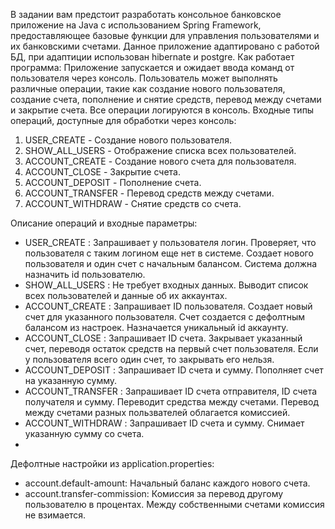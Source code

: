 В задании вам предстоит разработать консольное банковское приложение на Java с использованием 
Spring Framework, предоставляющее базовые функции для управления пользователями и их банковскими 
счетами. 
Данное приложение адаптировано с работой БД, при адаптиции использован hibernate и postgre.
Как работает программа:
Приложение запускается и ожидает ввода команд от пользователя через консоль. Пользователь может 
выполнять различные операции, такие как создание нового пользователя, создание счета, пополнение и 
снятие средств, перевод между счетами и закрытие счета. Все операции логируются в консоль.
Входные типы операций, доступные для обработки через консоль:
 1. USER_CREATE - Создание нового пользователя.
 2. SHOW_ALL_USERS - Отображение списка всех пользователей.
 3. ACCOUNT_CREATE - Создание нового счета для пользователя.
 4. ACCOUNT_CLOSE - Закрытие счета.
 5. ACCOUNT_DEPOSIT - Пополнение счета.
 6. ACCOUNT_TRANSFER - Перевод средств между счетами.
 7. ACCOUNT_WITHDRAW - Снятие средств со счета.
 
 Описание операций и входные параметры:
- USER_CREATE : Запрашивает у пользователя логин. Проверяет, что пользователя с таким логином еще нет в 
системе. Создает нового пользователя и один счет с начальным балансом. Система должна назначить 
id пользователю.
- SHOW_ALL_USERS : Не требует входных данных. Выводит список всех пользователей и данные об их 
аккаунтах.
- ACCOUNT_CREATE : Запрашивает ID пользователя. Создает новый счет для указанного пользователя. Счет 
создается с дефолтным балансом из настроек. Назначается уникальный id аккаунту.
- ACCOUNT_CLOSE : Запрашивает ID счета. Закрывает указанный счет, переводя остаток средств на первый 
счет пользователя. Если у пользователя всего один счет, то закрывать его нельзя.
- ACCOUNT_DEPOSIT : Запрашивает ID счета и сумму. Пополняет счет на указанную сумму.
- ACCOUNT_TRANSFER : Запрашивает ID счета отправителя, ID счета получателя и сумму. Переводит средства 
между счетами. Перевод между счетами разных пользвателей облагается комиссией.
- ACCOUNT_WITHDRAW : Запрашивает ID счета и сумму. Снимает указанную сумму со счета.
- 
 Дефолтные настройки из application.properties:
- account.default-amount: Начальный баланс каждого нового счета.
- account.transfer-commission: Комиссия за перевод другому пользователю в процентах. Между 
собственными счетами комиссия не взимается.
